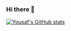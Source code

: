### Hi there 👋

[![Yousaf's GitHub stats](https://github-readme-stats.vercel.app/api?username=yousafsabir)](https://github.com/yousafsabir/github-readme-stats)
